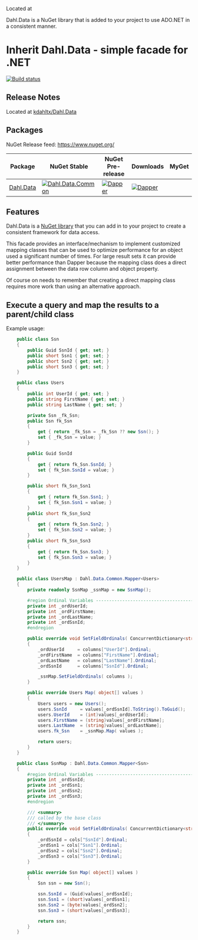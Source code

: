 Located at 

Dahl.Data is a NuGet library that is added to your project to use ADO.NET in
a consistent manner.

Inherit 
Dahl.Data - simple facade for .NET
========================================
[![Build status](https://ci.appveyor.com/api/projects/status/8rbgoxqio76ynj4h?svg=true)](https://ci.appveyor.com/project/StackExchange/dapper)

Release Notes
-------------
Located at [kdahltx/Dahl.Data](https://github.com/kdahltx/Data.Data)

Packages
--------

NuGet Release feed: https://www.nuget.org/

| Package | NuGet Stable | NuGet Pre-release | Downloads | MyGet |
| ------- | ------------ | ----------------- | --------- | ----- |
| [Dahl.Data](https://www.nuget.org/packages/Dahl.Data/) | [![Dahl.Data.Common](https://img.shields.io/nuget/Dahl.Data)](https://www.nuget.org/packages/Dahl.Data/) | [![Dapper](https://img.shields.io/nuget/vpre/Dapper.svg)](https://www.nuget.org/packages/Dahl.Data/) | [![Dapper](https://img.shields.io/nuget/dt/Dahl.Data.svg)](https://www.nuget.org/packages/Dahl.Data/) |


Features
--------
Dahl.Data is a [NuGet library](https://www.nuget.org/packages/Dahl.Data) that you can add in to your project to create a consistent framework for data access.

This facade provides an interface/mechanism to implement customized mapping classes that can
be used to optimize performance for an object used a significant number of times. For large
result sets it can provide better performance than Dapper because the mapping class does a
direct assignment between the data row column and object property.

Of course on needs to remember that creating a direct mapping class requires more work than
using an alternative approach.



Execute a query and map the results to a parent/child class
------------------------------------------------------------
Example usage:
```csharp
    public class Ssn
    {
        public Guid SsnId { get; set; }
        public short Ssn1 { get; set; }
        public short Ssn2 { get; set; }
        public short Ssn3 { get; set; }
    }

    public class Users
    {
        public int UserId { get; set; }
        public string FirstName { get; set; }
        public string LastName { get; set; }

        private Ssn _fk_Ssn;
        public Ssn fk_Ssn
        {
            get { return _fk_Ssn = _fk_Ssn ?? new Ssn(); }
            set { _fk_Ssn = value; }
        }

        public Guid SsnId
        {
            get { return fk_Ssn.SsnId; }
            set { fk_Ssn.SsnId = value; }
        }

        public short fk_Ssn_Ssn1
        {
            get { return fk_Ssn.Ssn1; }
            set { fk_Ssn.Ssn1 = value; }
        }
        public short fk_Ssn_Ssn2
        {
            get { return fk_Ssn.Ssn2; }
            set { fk_Ssn.Ssn2 = value; }
        }
        public short fk_Ssn_Ssn3
        {
            get { return fk_Ssn.Ssn3; }
            set { fk_Ssn.Ssn3 = value; }
        }
    }

    public class UsersMap : Dahl.Data.Common.Mapper<Users>
    {
        private readonly SsnMap _ssnMap = new SsnMap();

        #region Ordinal Variables -----------------------------------------------------------------
        private int _ordUserId;
        private int _ordFirstName;
        private int _ordLastName;
        private int _ordSsnId;
        #endregion

        public override void SetFieldOrdinals( ConcurrentDictionary<string, IFieldInfo> columns )
        {
            _ordUserId     = columns["UserId"].Ordinal;
            _ordFirstName  = columns["FirstName"].Ordinal;
            _ordLastName   = columns["LastName"].Ordinal;
            _ordSsnId      = columns["SsnId"].Ordinal;

            _ssnMap.SetFieldOrdinals( columns );
        }

        public override Users Map( object[] values )
        {
            Users users = new Users();
            users.SsnId     = values[_ordSsnId].ToString().ToGuid();
            users.UserId    = (int)values[_ordUserId];
            users.FirstName = (string)values[_ordFirstName];
            users.LastName  = (string)values[_ordLastName];
            users.fk_Ssn    = _ssnMap.Map( values );

            return users;
        }
    }

    public class SsnMap : Dahl.Data.Common.Mapper<Ssn>
    {
        #region Ordinal Variables -----------------------------------------------------------------
        private int _ordSsnId;
        private int _ordSsn1;
        private int _ordSsn2;
        private int _ordSsn3;
        #endregion

        /// <summary>
        /// called by the base class
        /// </summary>
        public override void SetFieldOrdinals( ConcurrentDictionary<string, Common.IFieldInfo> cols )
        {
            _ordSsnId = cols["SsnId"].Ordinal;
            _ordSsn1 = cols["Ssn1"].Ordinal;
            _ordSsn2 = cols["Ssn2"].Ordinal;
            _ordSsn3 = cols["Ssn3"].Ordinal;
        }

        public override Ssn Map( object[] values )
        {
            Ssn ssn = new Ssn();

            ssn.SsnId = (Guid)values[_ordSsnId];
            ssn.Ssn1 = (short)values[_ordSsn1];
            ssn.Ssn2 = (byte)values[_ordSsn2];
            ssn.Ssn3 = (short)values[_ordSsn3];

            return ssn;
        }
    }

```

